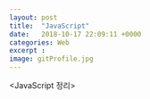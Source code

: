 ```yaml
---
layout: post
title:  "JavaScript"
date:   2018-10-17 22:09:11 +0000
categories: Web
excerpt :
image: gitProfile.jpg
---
```

<JavaScript 정리>
